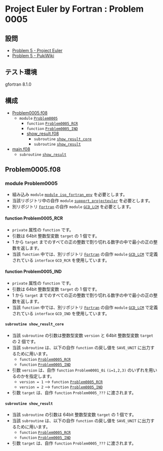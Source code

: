 # Project Euler by Fortran : Problem 0005 #

## 設問 ##

* [Problem 5 - Project Euler](https://projecteuler.net/problem=5)
* [Problem 5 - PukiWiki](http://odz.sakura.ne.jp/projecteuler/index.php?cmd=read&page=Problem%205)

## テスト環境 ##

gfortran 8.1.0

## 構成 ##

* [Problem0005.f08](Problem0005.f08)
  * `module` [`Problem0005`](#module-problem0005)
    * `function` [`Problem0005_RCR`](#function-problem0005_rcr)
    * `function` [`Problem0005_IND`](#function-problem0005_ind)
    * [show_result.f08](show_result.f08)
      * `subroutine` [`show_result_core`](#subroutine-show_result_core)
      * `subroutine` [`show_result`](#subroutine-show_result)
* [main.f08](main.f08)
  * `subroutine` [`show_result`](#subroutine-show_result)

## Problem0005.f08 ##

### module Problem0005 ###

* 組み込み `module` [`module iso_fortran_env`](https://gcc.gnu.org/onlinedocs/gfortran/ISO_005fFORTRAN_005fENV.html) を必要とします。
* 当該リポジトリ中の自作 `module` [`support_projecteuler`](../support) を必要とします。
* 別リポジトリ [`Fortran`](https://github.com/DSCF-1224/Fortran) の自作 `module` [`GCD_LCM`](https://github.com/DSCF-1224/Fortran/tree/master/miniparts) を必要とします。

#### function Problem0005_RCR ####

* `private` 属性の `function` です。
* 引数は 64bit 整数型変数 `target` の 1 個です。
* 1 から `target` までのすべての正の整数で割り切れる数字の中で最小の正の整数を返します。
* 当該 `function` 中では、別リポジトリ [`Fortran`](https://github.com/DSCF-1224/Fortran) の自作 `module` [`GCD_LCM`](https://github.com/DSCF-1224/Fortran/tree/master/miniparts) で定義されている `interface` `GCD_RCR` を使用しています。

#### function Problem0005_IND ####

* `private` 属性の `function` です。
* 引数は 64bit 整数型変数 `target` の 1 個です。
* 1 から `target` までのすべての正の整数で割り切れる数字の中で最小の正の整数を返します。
* 当該 `function` 中では、別リポジトリ [`Fortran`](https://github.com/DSCF-1224/Fortran) の自作 `module` [`GCD_LCM`](https://github.com/DSCF-1224/Fortran/tree/master/miniparts) で定義されている `interface` `GCD_IND` を使用しています。

#### `subroutine show_result_core` ####

* 当該 `subroutine` の引数は整数型変数 `version` と 64bit 整数型変数 `target` の 2 個です。
* 当該 `subroutine` は、以下の自作 `function` の戻し値を `SAVE_UNIT` に出力するために用います。
  * `function` [`Problem0005_RCR`](#function-problem0005_rcr)
  * `function` [`Problem0005_IND`](#function-problem0005_ind)
* 引数 `version` は、自作 `function` `Problem0001_0i` `(i=1,2,3)` のいずれを用いるのかを指定します。
  * `version = 1` --> `function` [`Problem0005_RCR`](#function-problem0005_rcr)
  * `version = 2` --> `function` [`Problem0005_IND`](#function-problem0005_ind)
* 引数 `target` は、自作 `function` `Problem0005_???` に渡されます。

#### `subroutine show_result` ####

* 当該 `subroutine` の引数は 64bit 整数型変数 `target` の 1 個です。
* 当該 `subroutine` は、以下の自作 `function` の戻し値を `SAVE_UNIT` に出力するために用います。
  * `function` [`Problem0005_RCR`](#function-problem0005_rcr)
  * `function` [`Problem0005_IND`](#function-problem0005_ind)
* 引数 `target` は、自作 `function` `Problem0005_???` に渡されます。
